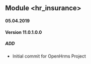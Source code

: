 ## Module <hr_insurance>

#### 05.04.2019
#### Version 11.0.1.0.0
##### ADD
- Initial commit for OpenHrms Project

